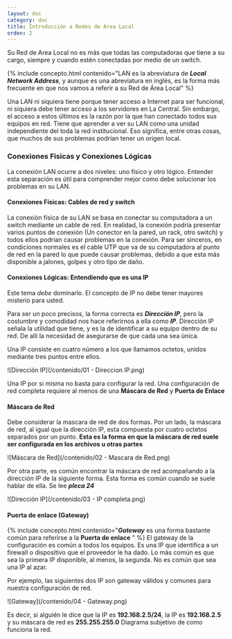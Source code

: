 ```yaml
---
layout: doc
category: doc
title: Introducción a Redes de Área Local
orden: 2
---
```

Su Red de Area Local no es más que todas las computadoras que tiene a su cargo, siempre y cuando estén conectadas por medio de un switch.

{% include concepto.html contenido="LAN es la abreviatura de ***Local Network Address***, y aunque es una abreviatura en inglés, es la forma más frecuente en que nos vamos a referir a su Red de Área Local" %}

Una LAN ni siquiera tiene porque tener acceso a Internet para ser funcional, ni siquiera debe tener acceso a los servidores en La Central. Sin embargo, el acceso a estos últimos es la razón por la que han conectado todos sus equipos en red. Tiene que aprender a ver su LAN como una unidad independiente del toda la red institucional. Eso significa, entre otras cosas, que muchos de sus problemas podrían tener un origen local.

### Conexiones Fisicas y Conexiones Lógicas
La conexión LAN ocurre a dos niveles: uno físico y otro lógico. Entender esta separación es útil para comprender mejor como debe solucionar los problemas en su LAN.

#### Conexiones Físicas: Cables de red y switch
La conexión física de su LAN se basa en conectar su computadora a un switch mediante un cable de red. En realidad, la conexión podría presentar varios puntos de conexión (Un conector en la pared, un rack, otro switch) y todos ellos podrían causar problemas en la conexión. Para ser sinceros, en condiciones normales es el cable UTP que va de su computadora al punto de red en la pared lo que puede causar problemas, debido a que esta más disponible a jalones, golpes y otro tipo de daño.

#### Conexiones Lógicas: Entendiendo que es una IP
Este tema *debe* dominarlo. El concepto de IP no debe tener mayores misterio para usted. 

Para ser un poco precisos, la forma correcta es ***Dirección IP***, pero la costumbre y comodidad nos hace referirnos a ella como ***IP***. Dirección IP señala la utilidad que tiene, y es la de identificar a su equipo dentro de su red. De allí la necesidad de asegurarse de que cada una sea única.

Una IP consiste en cuatro número a los que llamamos octetos, unidos mediante tres puntos entre ellos.

![Dirección IP](/contenido/01 - Direccion IP.png)

Una IP por si misma no basta para configurar la red. Una configuración de red completa requiere al menos de una **Máscara de Red** y **Puerta de Enlace**

#### Máscara de Red ####

Debe considerar la mascara de red de dos formas. Por un lado, la máscara de red, al igual que la dirección IP, esta compuesta por cuatro octetos separados por un punto. **Esta es la forma en que la máscara de red suele ser configurada en los archivos u otras partes**

![Máscara de Red](/contenido/02 - Mascara de Red.png)

Por otra parte, es común encontrar la máscara de red acompañando a la dirección IP de la siguiente forma. Esta forma es común cuando se suele hablar de ella. Se lee ***pleca 24***

![Dirección IP](/contenido/03 - IP completa.png)

#### Puerta de enlace (Gateway) ####
{% include concepto.html contenido="***Gateway*** es una forma bastante común para referirse a la **Puerta de enlace** " %}
El gateway de la configuración es común a todos los equipos. Es una IP que identifica a un firewall o dispositivo que el proveedor le ha dado. Lo más común es que sea la primera IP disponible, al menos, la segunda. No es común que sea una IP al azar.

Por ejemplo, las siguientes dos IP son gateway válidos y comunes para nuestra configuración de red.

![Gateway](/contenido/04 - Gateway.png)

Es decir, si alguién le dice que la IP es **192.168.2.5/24**, la IP es **192.168.2.5** y su máscara de red es **255.255.255.0**
Diagrama subjetivo de como funciona la red.
